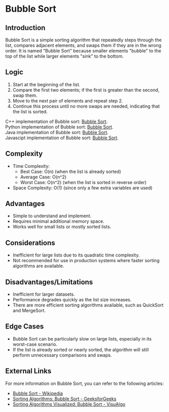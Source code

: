 # Bubble Sort

## Introduction
Bubble Sort is a simple sorting algorithm that repeatedly steps through the list, compares adjacent elements, and swaps them if they are in the wrong order. It is named "Bubble Sort" because smaller elements "bubble" to the top of the list while larger elements "sink" to the bottom.

## Logic
1. Start at the beginning of the list.
2. Compare the first two elements; if the first is greater than the second, swap them.
3. Move to the next pair of elements and repeat step 2.
4. Continue this process until no more swaps are needed, indicating that the list is sorted.

C++ implementation of Bubble sort: [Bubble Sort](../CPP/BubbleSort.cpp).  
Python implementation of Bubble sort: [Bubble Sort](../Python/BubbleSort.py).  
Java implementation of Bubble sort: [Bubble Sort](../Java/BubbleSort.java).  
Javascipt implementation of Bubble sort: [Bubble Sort](../Javascript/BubbleSort.js).  

## Complexity
- Time Complexity:
  - Best Case: O(n) (when the list is already sorted)
  - Average Case: O(n^2)
  - Worst Case: O(n^2) (when the list is sorted in reverse order)
- Space Complexity: O(1) (since only a few extra variables are used)

## Advantages
- Simple to understand and implement.
- Requires minimal additional memory space.
- Works well for small lists or mostly sorted lists.

## Considerations
- Inefficient for large lists due to its quadratic time complexity.
- Not recommended for use in production systems where faster sorting algorithms are available.

## Disadvantages/Limitations
- Inefficient for larger datasets.
- Performance degrades quickly as the list size increases.
- There are more efficient sorting algorithms available, such as QuickSort and MergeSort.

## Edge Cases
- Bubble Sort can be particularly slow on large lists, especially in its worst-case scenario.
- If the list is already sorted or nearly sorted, the algorithm will still perform unnecessary comparisons and swaps.

## External Links
For more information on Bubble Sort, you can refer to the following articles:
- [Bubble Sort - Wikipedia](https://en.wikipedia.org/wiki/Bubble_sort)
- [Sorting Algorithms: Bubble Sort - GeeksforGeeks](https://www.geeksforgeeks.org/bubble-sort/)
- [Sorting Algorithms Visualized: Bubble Sort - VisuAlgo](https://visualgo.net/en/sorting?slide=1)